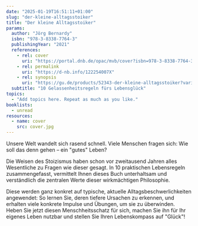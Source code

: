 ```yaml
---
date: "2025-01-19T16:51:11+01:00"
slug: "der-kleine-alltagsstoiker"
title: "Der kleine Alltagsstoiker"
params:
  author: "Jörg Bernardy"
  isbn: "978-3-8338-7764-3"
  publishingYear: "2021"
  references:
    - rel: cover
      uri: "https://portal.dnb.de/opac/mvb/cover?isbn=978-3-8338-7764-3"
    - rel: permalink
      uri: "https://d-nb.info/122254007X"
    - rel: synopsis
      uri: "https://gu.de/products/52343-der-kleine-alltagsstoiker?variant=45302645260462"
  subtitle: "10 Gelassenheitsregeln fürs Lebensglück"
topics:
  - "Add topics here. Repeat as much as you like."
booklists:
  - unread
resources:
  - name: cover
    src: cover.jpg
---
```


Unsere Welt wandelt sich rasend schnell. Viele Menschen fragen sich: Wie soll 
das denn gehen – ein "gutes" Leben?

Die Weisen des Stoizismus haben schon vor zweitausend Jahren alles Wesentliche 
zu Fragen wie dieser gesagt. In 10 praktischen Lebensregeln zusammengefasst, 
vermittelt Ihnen dieses Buch unterhaltsam und verständlich die zentralen Werte 
dieser wirkmächtigen Philosophie.

Diese werden ganz konkret auf typische, aktuelle Alltagsbeschwerlichkeiten 
angewendet: So lernen Sie, deren tiefere Ursachen zu erkennen, und erhalten 
viele konkrete Impulse und Übungen, um sie zu überwinden. Heben Sie jetzt diesen 
Menschheitsschatz für sich, machen Sie ihn für Ihr eigenes Leben nutzbar und 
stellen Sie Ihren Lebenskompass auf "Glück"!